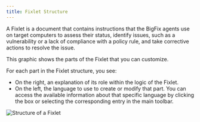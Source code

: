 ```yaml
---
title: Fixlet Structure
---
```


A Fixlet is a document that contains instructions that the BigFix agents use on target computers to assess their status, identify issues, such as a vulnerability or a lack of compliance with a policy rule, and take corrective actions to resolve the issue.

This graphic shows the parts of the Fixlet that you can customize.

For each part in the Fixlet structure, you see:

* On the right, an explanation of its role within the logic of the Fixlet.
* On the left, the language to use to create or modify that part. You can access the available information about that specific language by clicking the box or selecting the corresponding entry in the main toolbar.

![Structure of a Fixlet](/static/img/fixlet-structure.png "Structure of a Fixlet")
